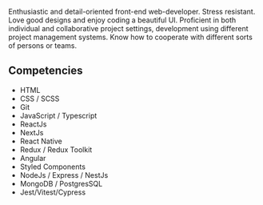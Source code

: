 Enthusiastic and detail-oriented front-end web-developer. Stress resistant. Love good designs and enjoy coding a
beautiful UI. Proficient in both individual and collaborative project settings, development using different project
management systems. Know how to cooperate with different sorts of persons or teams.

## Competencies
- HTML
- CSS / SCSS
- Git
- JavaScript / Typescript
- ReactJs
- NextJs
- React Native
- Redux / Redux Toolkit
- Angular
- Styled Components
- NodeJs / Express / NestJs
- MongoDB / PostgresSQL
- Jest/Vitest/Cypress
